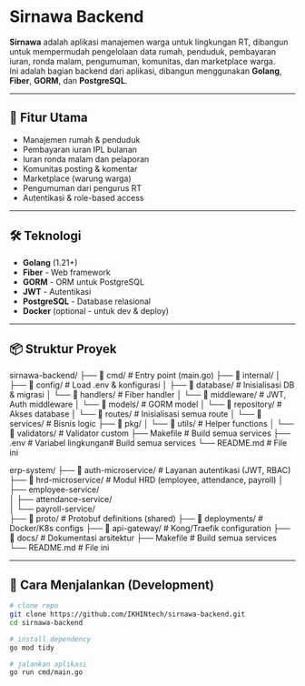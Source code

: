 
# Sirnawa Backend

**Sirnawa** adalah aplikasi manajemen warga untuk lingkungan RT, dibangun untuk mempermudah pengelolaan data rumah, penduduk, pembayaran iuran, ronda malam, pengumuman, komunitas, dan marketplace warga.  
Ini adalah bagian backend dari aplikasi, dibangun menggunakan **Golang**, **Fiber**, **GORM**, dan **PostgreSQL**.

---

## 🚀 Fitur Utama

- Manajemen rumah & penduduk
- Pembayaran iuran IPL bulanan
- Iuran ronda malam dan pelaporan
- Komunitas posting & komentar
- Marketplace (warung warga)
- Pengumuman dari pengurus RT
- Autentikasi & role-based access

---

## 🛠️ Teknologi

- **Golang** (1.21+)
- **Fiber** - Web framework
- **GORM** - ORM untuk PostgreSQL
- **JWT** - Autentikasi
- **PostgreSQL** - Database relasional
- **Docker** (optional - untuk dev & deploy)

---

## 📦 Struktur Proyek

sirnawa-backend/
├── 📁 cmd/                   # Entry point (main.go)
├── 📁 internal/
│   ├── 📁 config/            # Load .env & konfigurasi
│   ├── 📁 database/          # Inisialisasi DB & migrasi
│   └── 📁 handlers/          # Fiber handler
│   └── 📁 middleware/        # JWT, Auth middleware
│   └── 📁 models/            # GORM model 
│   └── 📁 repository/        # Akses database
│   └── 📁 routes/            # Inisialisasi semua route 
│   └── 📁 services/          # Bisnis logic
├── 📁 pkg/
│   └── 📁 utils/             # Helper functions
│   └── 📁 validators/        # Validator custom
├── Makefile                  # Build semua services
├── .env                      # Variabel lingkungan# Build semua services
└── README.md                 # File ini


erp-system/
├── 📁 auth-microservice/      # Layanan autentikasi (JWT, RBAC)
├── 📁 hrd-microservice/       # Modul HRD (employee, attendance, payroll)
│   ├── employee-service/     
│   ├── attendance-service/    
│   └── payroll-service/      
├── 📁 proto/                  # Protobuf definitions (shared)
├── 📁 deployments/            # Docker/K8s configs
├── 📁 api-gateway/            # Kong/Traefik configuration
├── 📁 docs/                   # Dokumentasi arsitektur
├── Makefile                  # Build semua services
└── README.md                 # File ini

---

## 🧪 Cara Menjalankan (Development)

```bash
# clone repo
git clone https://github.com/IKHINtech/sirnawa-backend.git
cd sirnawa-backend

# install dependency
go mod tidy

# jalankan aplikasi
go run cmd/main.go
